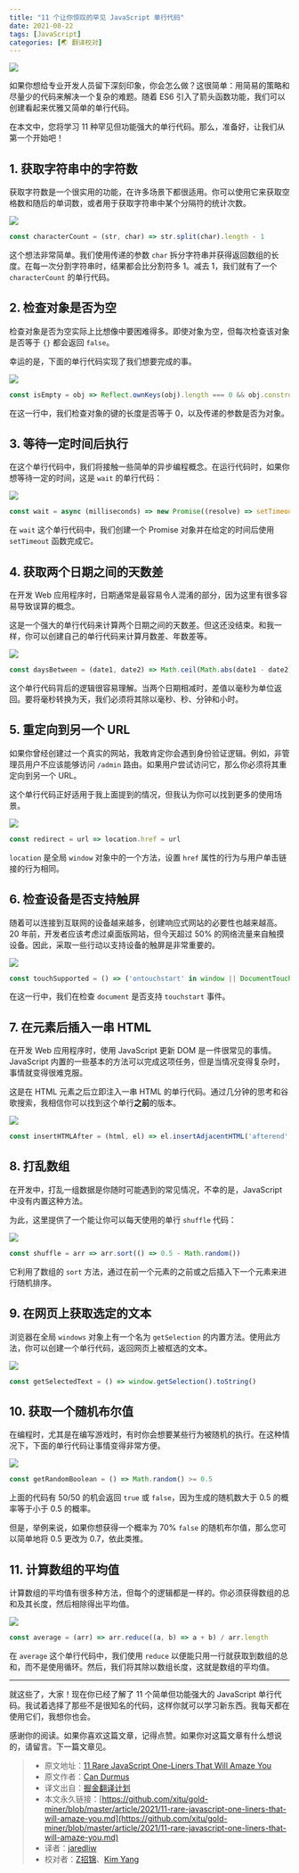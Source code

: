 ```yaml
---
title: "11 个让你惊叹的罕见 JavaScript 单行代码"
date: 2021-08-22
tags: [JavaScript]
categories: [🌏 翻译校对]
---
```


![](https://picbed.kimyang.cn/202109050843757.jpeg)

如果你想给专业开发人员留下深刻印象，你会怎么做？这很简单：用简易的策略和尽量少的代码来解决一个复杂的难题。随着 ES6 引入了箭头函数功能，我们可以创建看起来优雅又简单的单行代码。

在本文中，您将学习 11 种罕见但功能强大的单行代码。那么，准备好，让我们从第一个开始吧！
<!-- more -->

## 1. 获取字符串中的字符数

获取字符数是一个很实用的功能，在许多场景下都很适用。你可以使用它来获取空格数和随后的单词数，或者用于获取字符串中某个分隔符的统计次数。

![](https://picbed.kimyang.cn/202109050843469.png)

```js
const characterCount = (str, char) => str.split(char).length - 1
```

这个想法非常简单。我们使用传递的参数 `char` 拆分字符串并获得返回数组的长度。在每一次分割字符串时，结果都会比分割符多 1。减去 1，我们就有了一个 `characterCount` 的单行代码。

## 2. 检查对象是否为空

检查对象是否为空实际上比想像中要困难得多。即使对象为空，但每次检查该对象是否等于 `{}` 都会返回 `false`。

幸运的是，下面的单行代码实现了我们想要完成的事。

![](https://picbed.kimyang.cn/202109050843123.png)

```js
const isEmpty = obj => Reflect.ownKeys(obj).length === 0 && obj.constructor === Object
```

在这一行中，我们检查对象的键的长度是否等于 0，以及传递的参数是否为对象。

## 3. 等待一定时间后执行

在这个单行代码中，我们将接触一些简单的异步编程概念。在运行代码时，如果你想等待一定的时间，这是 `wait` 的单行代码：

![](https://picbed.kimyang.cn/202109050843684.png)

```js
const wait = async (milliseconds) => new Promise((resolve) => setTimeout(resolve, milliseconds));
```

在 `wait` 这个单行代码中，我们创建一个 Promise 对象并在给定的时间后使用 `setTimeout` 函数完成它。

## 4. 获取两个日期之间的天数差

在开发 Web 应用程序时，日期通常是最容易令人混淆的部分，因为这里有很多容易导致误算的概念。

这是一个强大的单行代码来计算两个日期之间的天数差。但这还没结束。和我一样，你可以创建自己的单行代码来计算月数差、年数差等。

![](https://picbed.kimyang.cn/202109050844934.png)

```js
const daysBetween = (date1, date2) => Math.ceil(Math.abs(date1 - date2) / (1000 * 60 * 60 * 24))
```

这个单行代码背后的逻辑很容易理解。当两个日期相减时，差值以毫秒为单位返回。要将毫秒转换为天，我们必须将其除以毫秒、秒、分钟和小时。

## 5. 重定向到另一个 URL

如果你曾经创建过一个真实的网站，我敢肯定你会遇到身份验证逻辑。例如，非管理员用户不应该能够访问 `/admin` 路由。如果用户尝试访问它，那么你必须将其重定向到另一个 URL。

这个单行代码正好适用于我上面提到的情况，但我认为你可以找到更多的使用场景。

![](https://picbed.kimyang.cn/202109050844703.png)

```js
const redirect = url => location.href = url
```

`location` 是全局 `window` 对象中的一个方法，设置 `href` 属性的行为与用户单击链接的行为相同。

## 6. 检查设备是否支持触屏

随着可以连接到互联网的设备越来越多，创建响应式网站的必要性也越来越高。20 年前，开发者应该考虑过桌面版网站，但今天超过 50% 的网络流量来自触摸设备。因此，采取一些行动以支持设备的触屏是非常重要的。

![](https://picbed.kimyang.cn/202109050844994.png)

```js
const touchSupported = () => ('ontouchstart' in window || DocumentTouch && document instanceof DocumentTouch)
```

在这一行中，我们在检查 `document` 是否支持 `touchstart` 事件。

## 7. 在元素后插入一串 HTML

在开发 Web 应用程序时，使用 JavaScript 更新 DOM 是一件很常见的事情。JavaScript 内置的一些基本的方法可以完成这项任务，但是当情况变得复杂时，事情就变得很难克服。

这是在 HTML 元素之后立即注入一串 HTML 的单行代码。通过几分钟的思考和谷歌搜索，我相信你可以找到这个单行**之前**的版本。

![](https://picbed.kimyang.cn/202109050844114.png)

```js
const insertHTMLAfter = (html, el) => el.insertAdjacentHTML('afterend', html)
```

## 8.  打乱数组

在开发中，打乱一组数据是你随时可能遇到的常见情况，不幸的是，JavaScript 中没有内置这种方法。

为此，这里提供了一个能让你可以每天使用的单行 `shuffle` 代码：

![](https://picbed.kimyang.cn/202109050844705.png)

```js
const shuffle = arr => arr.sort(() => 0.5 - Math.random())
```

它利用了数组的 `sort` 方法，通过在前一个元素的之前或之后插入下一个元素来进行随机排序。

## 9. 在网页上获取选定的文本

浏览器在全局 `windows` 对象上有一个名为 `getSelection` 的内置方法。使用此方法，你可以创建一个单行代码，返回网页上被框选的文本。

![](https://picbed.kimyang.cn/202109050844142.png)

```js
const getSelectedText = () => window.getSelection().toString()
```

## 10. 获取一个随机布尔值

在编程时，尤其是在编写游戏时，有时你会想要某些行为被随机的执行。在这种情况下，下面的单行代码让事情变得非常方便。

![](https://picbed.kimyang.cn/202109050844129.png)

```js
const getRandomBoolean = () => Math.random() >= 0.5
```

上面的代码有 50/50 的机会返回 `true` 或 `false`，因为生成的随机数大于 0.5 的概率等于小于 0.5 的概率。

但是，举例来说，如果你想获得一个概率为 70% `false` 的随机布尔值，那么您可以简单地将 0.5 更改为 0.7，依此类推。

## 11. 计算数组的平均值

计算数组的平均值有很多种方法，但每个的逻辑都是一样的。你必须获得数组的总和及其长度，然后相除得出平均值。

![](https://picbed.kimyang.cn/202109050844041.png)

```js
const average = (arr) => arr.reduce((a, b) => a + b) / arr.length
```

在 `average` 这个单行代码中，我们使用 `reduce` 以便能只用一行就获取到数组的总和，而不是使用循环。然后，我们将其除以数组长度，这就是数组的平均值。

---

就这些了，大家！现在你已经了解了 11 个简单但功能强大的 JavaScript 单行代码。我试着选择了那些不是很知名的代码，这样你就可以学习新东西。我每天都在使用它们，我想你也会。

感谢你的阅读。如果你喜欢这篇文章，记得点赞。如果你对这篇文章有什么想说的，请留言。下一篇文章见。

> * 原文地址：[11 Rare JavaScript One-Liners That Will Amaze You](https://betterprogramming.pub/11-rare-javascript-one-liners-that-will-amaze-you-331659832301)
> * 原文作者：[Can Durmus](https://medium.com/@candurmuss)
> * 译文出自：[掘金翻译计划](https://github.com/xitu/gold-miner)
> * 本文永久链接：[https://github.com/xitu/gold-miner/blob/master/article/2021/11-rare-javascript-one-liners-that-will-amaze-you.md](https://github.com/xitu/gold-miner/blob/master/article/2021/11-rare-javascript-one-liners-that-will-amaze-you.md)
> * 译者：[jaredliw](https://github.com/jaredliw)
> * 校对者：[Z招锦](https://github.com/zenblofe)、[Kim Yang](https://github.com/KimYangOfCat)